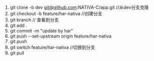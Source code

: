 1. git clone  -b dev  git@github.com:NATIVA-C/app.git //从dev分支克隆
2. git checkout -b feature/har-nativa  //创建分支
3. git branch // 查看到分支
4. git add . 
5. git commit -m "update by har"
6. git push --set-upstream origin feature/har-nativa
7. git push
8. git switch feature/har-nativa //切换到分支
9. git pull

